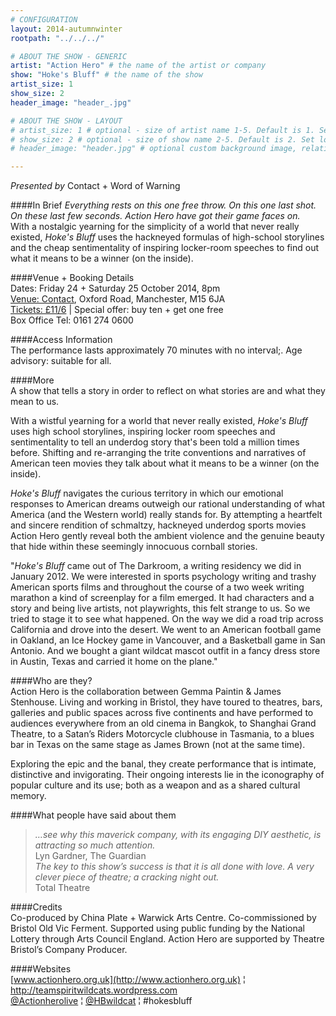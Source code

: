 ```yaml
---
# CONFIGURATION
layout: 2014-autumnwinter
rootpath: "../../../"

# ABOUT THE SHOW - GENERIC
artist: "Action Hero" # the name of the artist or company
show: "Hoke's Bluff" # the name of the show
artist_size: 1
show_size: 2
header_image: "header_.jpg"

# ABOUT THE SHOW - LAYOUT
# artist_size: 1 # optional - size of artist name 1-5. Default is 1. Set longer names to lower values
# show_size: 2 # optional - size of show name 2-5. Default is 2. Set longer names to lower values
# header_image: "header.jpg" # optional custom background image, relative to current page

---
```

*Presented by* Contact + Word of Warning     

####In Brief
*Everything rests on this one free throw. On this one last shot. On these last few seconds. Action Hero have got their game faces on.*        
With a nostalgic yearning for the simplicity of a world that never really existed, *Hoke's Bluff* uses the hackneyed formulas of high-school storylines and the cheap sentimentality of inspiring locker-room speeches to find out what it means to be a winner (on the inside). 
       
####Venue + Booking Details    
Dates: Friday 24 + Saturday 25 October 2014, 8pm     
[Venue: Contact](http://contactmcr.com/visit/getting-here), Oxford Road, Manchester, M15 6JA    
[Tickets: £11/6](http://contactmcr.com/whats-on/23692-action-hero-hokes-bluff/booking) | Special offer: buy ten + get one free    
Box Office Tel: 0161 274 0600     
        
####Access Information         
The performance lasts approximately 70 minutes with no interval;. Age advisory: suitable for all.        
         
####More            
A show that tells a story in order to reflect on what stories are and what they mean to us.        
        
With a wistful yearning for a world that never really existed, *Hoke's Bluff* uses high school storylines, inspiring locker room speeches and sentimentality to tell an underdog story that's been told a million times before. Shifting and re-arranging the trite conventions and narratives of American teen movies they talk about what it means to be a winner (on the inside).

*Hoke's Bluff* navigates the curious territory in which our emotional responses to American dreams outweigh our rational understanding of what America (and the Western world) really stands for. By attempting a heartfelt and sincere rendition of schmaltzy, hackneyed underdog sports movies Action Hero gently reveal both the ambient violence and the genuine beauty that hide within these seemingly innocuous cornball stories.

"*Hoke's Bluff* came out of The Darkroom, a writing residency we did in January 2012. We were interested in sports psychology writing and trashy American sports films and throughout the course of a two week writing marathon a kind of screenplay for a film emerged. It had characters and a story and being live artists, not playwrights, this felt strange to us. So we tried to stage it to see what happened. On the way we did a road trip across California and drove into the desert. We went to an American football game in Oakland, an Ice Hockey game in Vancouver, and a Basketball game in San Antonio. And we bought a giant wildcat mascot outfit in a fancy dress store in Austin, Texas and carried it home on the plane."        
        
####Who are they?    
Action Hero is the collaboration between Gemma Paintin & James Stenhouse. Living and working in Bristol, they have toured to theatres, bars, galleries and public spaces across five continents and have performed to audiences everywhere from an old cinema in Bangkok, to Shanghai Grand Theatre, to a Satan’s Riders Motorcycle clubhouse in Tasmania, to a blues bar in Texas on the same stage as James Brown (not at the same time).        
        
Exploring the epic and the banal, they create performance that is intimate, distinctive and invigorating. Their ongoing interests lie in the iconography of popular culture and its use; both as a weapon and as a shared cultural memory.        
        
####What people have said about them     
>*…see why this maverick company, with its engaging DIY aesthetic, is attracting so much attention.*<br>Lyn Gardner, The Guardian        
>*The key to this show’s success is that it is all done with love. A very clever piece of theatre; a cracking night out.*<br>Total Theatre        
        
####Credits    
Co-produced by China Plate + Warwick Arts Centre. Co-commissioned by Bristol Old Vic Ferment. Supported using public funding by the National Lottery through Arts Council England. Action Hero are supported by Theatre Bristol’s Company Producer.         
    
####Websites        
[www.actionhero.org.uk](http://www.actionhero.org.uk) ¦ <http://teamspiritwildcats.wordpress.com>        
[@Actionherolive](http://twitter.com/Actionherolive) ¦ [@HBwildcat](http://twitter.com/HBwildcat) ¦ #hokesbluff
